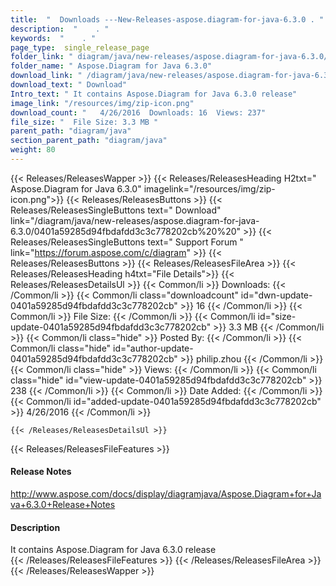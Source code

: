 ```yaml
---
title:  "  Downloads ---New-Releases-aspose.diagram-for-java-6.3.0 . " 
description:  "    . " 
keywords:  "    . " 
page_type:  single_release_page
folder_link: " diagram/java/new-releases/aspose.diagram-for-java-6.3.0/"
folder_name: " Aspose.Diagram for Java 6.3.0"
download_link: " /diagram/java/new-releases/aspose.diagram-for-java-6.3.0/0401a59285d94fbdafdd3c3c778202cb"
download_text: " Download"
Intro_text: " It contains Aspose.Diagram for Java 6.3.0 release"
image_link: "/resources/img/zip-icon.png"
download_count: "   4/26/2016  Downloads: 16  Views: 237"
file_size: "  File Size: 3.3 MB "
parent_path: "diagram/java"
section_parent_path: "diagram/java"
weight: 80 
---
```


{{< Releases/ReleasesWapper >}}
  {{< Releases/ReleasesHeading H2txt=" Aspose.Diagram for Java 6.3.0" imagelink="/resources/img/zip-icon.png">}}
  {{< Releases/ReleasesButtons >}}
    {{< Releases/ReleasesSingleButtons text=" Download" link="/diagram/java/new-releases/aspose.diagram-for-java-6.3.0/0401a59285d94fbdafdd3c3c778202cb%20%20" >}}
    {{< Releases/ReleasesSingleButtons text=" Support Forum " link="https://forum.aspose.com/c/diagram" >}}
  {{< Releases/ReleasesButtons >}}
  {{< Releases/ReleasesFileArea >}}
    {{< Releases/ReleasesHeading h4txt="File Details">}}
    {{< Releases/ReleasesDetailsUl >}}
            {{< Common/li  >}} Downloads: {{< /Common/li >}} 
      {{< Common/li class="downloadcount" id="dwn-update-0401a59285d94fbdafdd3c3c778202cb" >}} 16 {{< /Common/li >}} 
      {{< Common/li  >}} File Size: {{< /Common/li >}} 
      {{< Common/li id="size-update-0401a59285d94fbdafdd3c3c778202cb" >}} 3.3 MB {{< /Common/li >}} 
      {{< Common/li  class="hide" >}} Posted By: {{< /Common/li >}} 
      {{< Common/li class="hide" id="author-update-0401a59285d94fbdafdd3c3c778202cb" >}} philip.zhou {{< /Common/li >}} 
      {{< Common/li class="hide"  >}} Views: {{< /Common/li >}} 
      {{< Common/li class="hide" id="view-update-0401a59285d94fbdafdd3c3c778202cb" >}} 238 {{< /Common/li >}} 
      {{< Common/li  >}} Date Added: {{< /Common/li >}} 
      {{< Common/li id="added-update-0401a59285d94fbdafdd3c3c778202cb" >}} 4/26/2016 {{< /Common/li >}} 

    {{< /Releases/ReleasesDetailsUl >}}

  {{< Releases/ReleasesFileFeatures >}}
      <h4>Release Notes</h4><div><a href="http://www.aspose.com/docs/display/diagramjava/Aspose.Diagram+for+Java+6.3.0+Release+Notes">http://www.aspose.com/docs/display/diagramjava/Aspose.Diagram+for+Java+6.3.0+Release+Notes</a></div><h4>Description</h4><div class="HTMLDescription">It contains Aspose.Diagram for Java 6.3.0 release</div>
  {{< /Releases/ReleasesFileFeatures >}}
 {{< /Releases/ReleasesFileArea >}}
{{< /Releases/ReleasesWapper >}}


